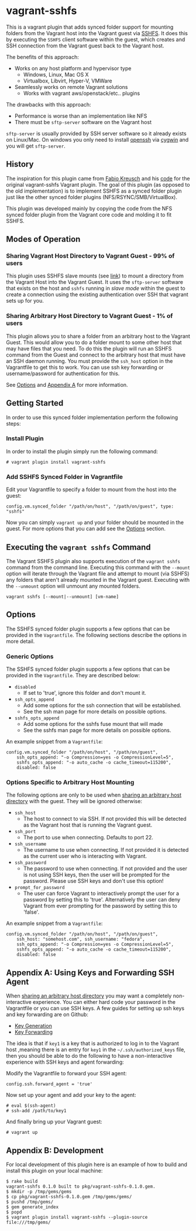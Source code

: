 # vagrant-sshfs

This is a vagrant plugin that adds synced folder support for mounting
folders from the Vagrant host into the Vagrant guest via
[SSHFS](https://github.com/libfuse/sshfs). It does this by executing
the `SSHFS` client software within the guest, which creates and SSH
connection from the Vagrant guest back to the Vagrant host. 

The benefits of this approach:
- Works on any host platform and hypervisor type
    - Windows, Linux, Mac OS X
    - Virtualbox, Libvirt, Hyper-V, VMWare
- Seamlessly works on remote Vagrant solutions
    - Works with vagrant aws/openstack/etc.. plugins

The drawbacks with this approach:
- Performance is worse than an implementation like NFS
- There must be `sftp-server` software on the Vagrant host 

`sftp-server` is usually provided by SSH server software so it already
exists on Linux/Mac. On windows you only need to install
[openssh](https://cygwin.com/cgi-bin2/package-cat.cgi?file=x86_64%2Fopenssh%2Fopenssh-7.2p1-1&grep=openssh)
via [cygwin](https://cygwin.com/) and you will get `sftp-server`.

## History

The inspiration for this plugin came from [Fabio Kreusch](https://github.com/fabiokr)
and his [code](https://github.com/fabiokr/vagrant-sshfs) for the original 
vagrant-sshfs Vagrant plugin. The goal of this plugin (as opposed to
the old implementation) is to implement SSHFS as a synced folder
plugin just like the other synced folder plugins (NFS/RSYNC/SMB/VirtualBox).

This plugin was developed mainly by copying the code from the NFS synced 
folder plugin from the Vagrant core code and molding it to fit SSHFS.

## Modes of Operation

### Sharing Vagrant Host Directory to Vagrant Guest - 99% of users

This plugin uses SSHFS slave mounts 
(see [link](https://github.com/dustymabe/vagrant-sshfs/issues/11))
to mount a directory from the Vagrant Host into the Vagrant Guest. It
uses the `sftp-server` software that exists on the host and `sshfs`
running in *slave mode* within the guest to create a connection using
the existing authentication over SSH that vagrant sets up for you.

### Sharing Arbitrary Host Directory to Vagrant Guest - 1% of users

This plugin allows you to share a folder from an arbitrary host to the
Vagrant Guest. This would allow you to do a folder mount to some other
host that may have files that you need. To do this the plugin will run
an SSHFS command from the Guest and connect to the arbitrary host that
must have an SSH daemon running. You must provide the `ssh_host`
option in the Vagrantfile to get this to work. You can use ssh key
forwarding or username/password for authentication for this.

See [Options](#options-specific-to-arbitrary-host-mounting) and 
[Appendix A](#appendix-a-using-keys-and-forwarding-ssh-agent) for
more information.

## Getting Started

In order to use this synced folder implementation perform the
following steps:

### Install Plugin

In order to install the plugin simply run the following command:

```
# vagrant plugin install vagrant-sshfs
```

### Add SSHFS Synced Folder in Vagrantfile

Edit your Vagrantfile to specify a folder to mount from the host into
the guest:

```
config.vm.synced_folder "/path/on/host", "/path/on/guest", type: "sshfs"
```

Now you can simply `vagrant up` and your folder should be mounted in
the guest. For more options that you can add see the [Options](#options) 
section.

## Executing the `vagrant sshfs` Command

The Vagrant SSHFS plugin also supports execution of the `vagrant sshfs`
command from the command line. Executing this command with the `--mount`
option will iterate through the Vagrant file and attempt to mount (via 
SSHFS) any folders that aren't already mounted in the Vagrant guest.
Executing with the `--unmount` option will unmount any mounted folders.

```
vagrant sshfs [--mount|--unmount] [vm-name]
```

## Options

The SSHFS synced folder plugin supports a few options that can be
provided in the `Vagrantfile`. The following sections describe the
options in more detail.

### Generic Options

The SSHFS synced folder plugin supports a few options that can be
provided in the `Vagrantfile`. They are described below:

- `disabled`
    - If set to 'true', ignore this folder and don't mount it.
- `ssh_opts_append`
    - Add some options for the ssh connection that will be established.
    - See the ssh man page for more details on possible options.
- `sshfs_opts_append`
    - Add some options for the sshfs fuse mount that will made
    - See the sshfs man page for more details on possible options.

An example snippet from a `Vagrantfile`:

```
config.vm.synced_folder "/path/on/host", "/path/on/guest",
    ssh_opts_append: "-o Compression=yes -o CompressionLevel=5",
    sshfs_opts_append: "-o auto_cache -o cache_timeout=115200",
    disabled: false
```

### Options Specific to Arbitrary Host Mounting

The following options are only to be used when
[sharing an arbitrary host directory](#sharing-arbitrary-host-directory-to-vagrant-guest---1-of-users)
with the guest. They will be ignored otherwise:

- `ssh_host`
    - The host to connect to via SSH. If not provided this will be 
      detected as the Vagrant host that is running the Vagrant guest.
- `ssh_port`
    - The port to use when connecting. Defaults to port 22.
- `ssh_username`
    - The username to use when connecting. If not provided it is
    detected as the current user who is interacting with Vagrant.
- `ssh_password`
    - The password to use when connecting. If not provided and the
      user is not using SSH keys, then the user will be prompted for
      the password. Please use SSH keys and don't use this option!
- `prompt_for_password`
    - The user can force Vagrant to interactively prompt the user for
      a password by setting this to 'true'. Alternatively the user can
      deny Vagrant from ever prompting for the password by setting
      this to 'false'.

An example snippet from a `Vagrantfile`:

```
config.vm.synced_folder "/path/on/host", "/path/on/guest",
    ssh_host: "somehost.com", ssh_username: "fedora",
    ssh_opts_append: "-o Compression=yes -o CompressionLevel=5",
    sshfs_opts_append: "-o auto_cache -o cache_timeout=115200",
    disabled: false
```

## Appendix A: Using Keys and Forwarding SSH Agent

When [sharing an arbitrary host directory](#sharing-arbitrary-host-directory-to-vagrant-guest---1-of-users)
you may want a completely non-interactive experience. You can either
hard code your password in the Vagrantfile or you can use SSH keys.
A few guides for setting up ssh keys and key forwarding are on Github:
- [Key Generation](https://help.github.com/articles/generating-ssh-keys)
- [Key Forwarding](https://developer.github.com/guides/using-ssh-agent-forwarding/)

The idea is that if `key1` is a key that is authorized to log in to the 
Vagrant host ,meaning there is an entry for `key1` in the `~/.ssh/authorized_keys` 
file, then you should be able to do the following to have a
non-interactive experience with SSH keys and agent forwarding:

Modify the Vagrantfile to forward your SSH agent:

```
config.ssh.forward_agent = 'true'
```

Now set up your agent and add your key to the agent:

```
# eval $(ssh-agent)
# ssh-add /path/to/key1
```

And finally bring up your Vagrant guest:

```
# vagrant up
```


## Appendix B: Development

For local development of this plugin here is an example of how to build 
and install this plugin on your local machine:

```
$ rake build
vagrant-sshfs 0.1.0 built to pkg/vagrant-sshfs-0.1.0.gem.
$ mkdir -p /tmp/gems/gems
$ cp pkg/vagrant-sshfs-0.1.0.gem /tmp/gems/gems/                                                                                                          
$ pushd /tmp/gems/
$ gem generate_index
$ popd
$ vagrant plugin install vagrant-sshfs --plugin-source file:///tmp/gems/
```
